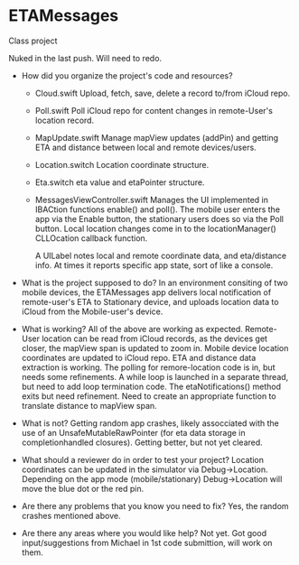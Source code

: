 # ETAMessages
Class project

Nuked in the last push. Will need to redo.

- How did you organize the project's code and resources?

  - Cloud.swift
    Upload, fetch, save, delete a record to/from iCloud repo.
    
  - Poll.swift
    Poll iCloud repo for content changes in remote-User's location record.
    
  - MapUpdate.swift
    Manage mapView updates (addPin) and getting ETA and distance between
    local and remote devices/users.
  
  - Location.switch
    Location coordinate structure.
    
  - Eta.switch
    eta value and etaPointer structure.
    
  - MessagesViewController.swift
    Manages the UI implemented in IBACtion functions enable() and poll().
    The mobile user enters the app via the Enable button, the stationary
    users does so via the Poll button. Local location changes come in to
    the locationManager() CLLOcation callback function.
    
    A UILabel notes local and remote coordinate data, and eta/distance
    info. At times it reports specific app state, sort of like a console.
 
- What is the project supposed to do?
  In an environment consiting of two mobile devices, the ETAMessages app
  delivers local notification of remote-user's ETA to Stationary device,
  and uploads location data to iCloud from the Mobile-user's device.
  
- What is working?
  All of the above are working as expected. Remote-User location can be
  read from iCloud records, as the devices get closer, the mapView span is
  updated to zoom in. Mobile device location coordinates are updated to
  iCloud repo. ETA and distance data extraction is working. The polling
  for remore-location code is in, but needs some refinements. A while loop
  is launched in a separate thread, but need to add loop termination code.
  The etaNotifications() method exits but need refinement. Need to create
  an appropriate function to translate distance to mapView span.
  
- What is not?
  Getting random app crashes, likely assocciated with the use of an
  UnsafeMutableRawPointer (for eta data storage in completionhandled
  closures). Getting better, but not yet cleared.
  
- What should a reviewer do in order to test your project?
  Location coordinates can be updated in the simulator via Debug->Location.
  Depending on the app mode (mobile/stationary) Debug->Location will move
  the blue dot or the red pin.
  
- Are there any problems that you know you need to fix?
  Yes, the random crashes mentioned above.
  
- Are there any areas where you would like help?
  Not yet. Got good input/suggestions from Michael in 1st code submittion, will work on them.
  
